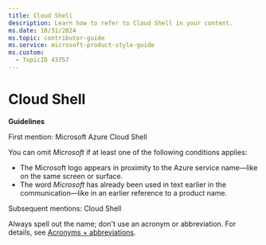 ```yaml
---
title: Cloud Shell
description: Learn how to refer to Cloud Shell in your content.
ms.date: 10/31/2024
ms.topic: contributor-guide
ms.service: microsoft-product-style-guide
ms.custom:
  - TopicID 43757
---
```



# Cloud Shell

**Guidelines**

First mention: Microsoft Azure Cloud Shell

You can omit *Microsoft* if at least one of the following conditions applies:

- The Microsoft logo appears in proximity to the Azure service name—like on the same screen or surface.
- The word *Microsoft* has already been used in text earlier in the communication—like in an earlier reference to a product name.

Subsequent mentions: Cloud Shell

Always spell out the name; don't use an acronym or abbreviation. For details, see [Acronyms + abbreviations](~\acronyms-and-abbreviations.md).

